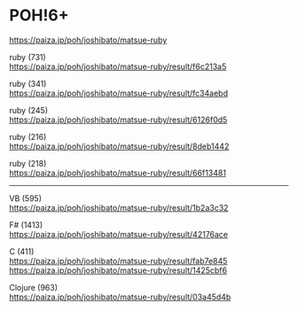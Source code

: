 POH!6+
===================
  
https://paiza.jp/poh/joshibato/matsue-ruby  
  
  
  
  
  

ruby (731)  
https://paiza.jp/poh/joshibato/matsue-ruby/result/f6c213a5  
  
ruby (341)  
https://paiza.jp/poh/joshibato/matsue-ruby/result/fc34aebd  
  
ruby (245)  
https://paiza.jp/poh/joshibato/matsue-ruby/result/6126f0d5  
  
ruby (216)  
https://paiza.jp/poh/joshibato/matsue-ruby/result/8deb1442  
  
ruby (218)    
https://paiza.jp/poh/joshibato/matsue-ruby/result/66f13481  
    
-------
  
VB (595)  
https://paiza.jp/poh/joshibato/matsue-ruby/result/1b2a3c32  
  
F# (1413)  
https://paiza.jp/poh/joshibato/matsue-ruby/result/42176ace  
  
C (411)  
https://paiza.jp/poh/joshibato/matsue-ruby/result/fab7e845    
https://paiza.jp/poh/joshibato/matsue-ruby/result/1425cbf6    
  
Clojure (963)  
https://paiza.jp/poh/joshibato/matsue-ruby/result/03a45d4b  
  
